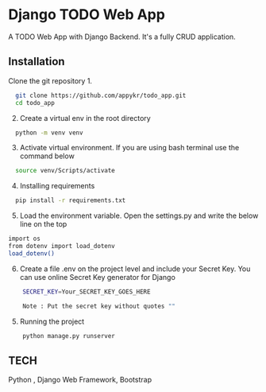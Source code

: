 
# Django TODO Web App

A TODO Web App with Django Backend. It's a fully CRUD application.




## Installation

Clone the git repository
1. 

```bash
  git clone https://github.com/appykr/todo_app.git
  cd todo_app
```
    
2. Create a virtual env in the root directory

```bash
  python -m venv venv
```

3. Activate virtual environment. If you are using bash terminal use the command below

```bash
  source venv/Scripts/activate
```

4. Installing requirements
```bash
  pip install -r requirements.txt
```
5. Load the environment variable. Open the settings.py and write the below line on the top
```bash
import os
from dotenv import load_dotenv
load_dotenv()
```
6. Create a file .env on the project level and include your Secret Key. You can use online Secret Key generator for Django
```bash
    SECRET_KEY=Your_SECRET_KEY_GOES_HERE

    Note : Put the secret key without quotes ""
```

5. Running the project
    
```bash
    python manage.py runserver
```




## TECH
Python , Django Web Framework, Bootstrap
